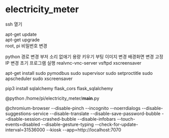 # electricity_meter
ssh 열기  

apt-get update  
apt-get upgrade   
root, pi 비밀번호 변경

python 경로 변경
부저 소리 없애기
용량 키우기
부팅 이미지 변경
배경화면 변경
고정IP 변경
초기 프로그램 실행
realvnc-vnc-server
vsftpd
xscreensaver

apt-get install
sudo pymodbus
sudo supervisor
sudo setproctitle
sudo apscheduler
sudo xscreensaver

pip3 install
sqlalchemy
flask_cors
flask_sqlalchemy

@python /home/pi/electricity_meter/__main__.py

@chromium-browser --disable-pinch --incognito --noerrdialogs --disable-suggestions-service --disable-translate --disable-save-password-bubble --disable-session-crashed-bubble --disable-infobars --touch-events=disabled --disable-gesture-typing --check-for-update-interval=31536000 --kiosk --app=http://localhost:7070

